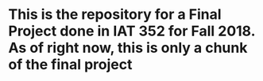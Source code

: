 # This is the repository for a Final Project done in IAT 352 for Fall 2018. As of right now, this is only a chunk of the final project
